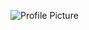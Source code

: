 ![Profile Picture]([[[[https://user-images.githubusercontent.com/29007658/228391012-c43d760d-b27c-4064-ae8b-b2fa32a47023.gif](https://www.google.com/url?sa=i&url=https%3A%2F%2Fwww.linkedin.com%2Fpub%2Fdir%2FJonathan%2FKise%2Fus-0-United-States&psig=AOvVaw0ioVXhGpaGcDJav8Kd8qGt&ust=1717287092517000&source=images&cd=vfe&opi=89978449&ved=0CBAQjRxqFwoTCKisorb0uIYDFQAAAAAdAAAAABAE)](https://github.com/JonathanKise/Profile-Picture/blob/main/1680218815402.jpeg)](https://github.com/JonathanKise/Profile-Picture/blob/main/1680218815402.jpeg)](https://raw.githubusercontent.com/JonathanKise/Profile-Picture/main/1680218815402.jpeg))
